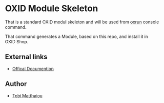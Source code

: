 OXID Module Skeleton
====================

That is a standard OXID modul skeleton and will be
used from [oxrun](https://github.com/OXIDprojects/oxrun) console command.

That command generates a Module, based on this repo, and install it in OXID Shop.

 
External links
--------------

* [Offical Documention](https://docs.oxid-esales.com/developer/en/6.0/modules/skeleton/)

Author
------

* [Tobi Matthaiou](https://github.com/TumTum)
